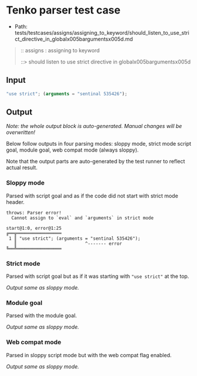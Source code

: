 # Tenko parser test case

- Path: tests/testcases/assigns/assigning_to_keyword/should_listen_to_use_strict_directive_in_globalx005bargumentsx005d.md

> :: assigns : assigning to keyword
>
> ::> should listen to use strict directive in globalx005bargumentsx005d

## Input

`````js
"use strict"; (arguments = "sentinal 535426");
`````

## Output

_Note: the whole output block is auto-generated. Manual changes will be overwritten!_

Below follow outputs in four parsing modes: sloppy mode, strict mode script goal, module goal, web compat mode (always sloppy).

Note that the output parts are auto-generated by the test runner to reflect actual result.

### Sloppy mode

Parsed with script goal and as if the code did not start with strict mode header.

`````
throws: Parser error!
  Cannot assign to `eval` and `arguments` in strict mode

start@1:0, error@1:25
╔══╦═════════════════
 1 ║ "use strict"; (arguments = "sentinal 535426");
   ║                          ^------- error
╚══╩═════════════════

`````

### Strict mode

Parsed with script goal but as if it was starting with `"use strict"` at the top.

_Output same as sloppy mode._

### Module goal

Parsed with the module goal.

_Output same as sloppy mode._

### Web compat mode

Parsed in sloppy script mode but with the web compat flag enabled.

_Output same as sloppy mode._

